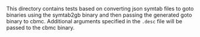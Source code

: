 This directory contains tests based on converting json symtab files to goto
binaries using the symtab2gb binary and then passing the generated goto binary
to cbmc. Additional arguments specified in the `.desc` file will be passed to
the cbmc binary.
